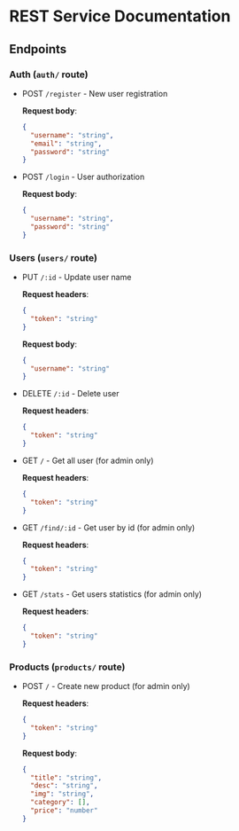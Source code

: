 # REST Service Documentation

## Endpoints

### Auth (`auth/` route)

- POST `/register` - New user registration

  **Request body**:

  ```json
  {
    "username": "string",
    "email": "string",
    "password": "string"
  }
  ```

- POST `/login` - User authorization

  **Request body**:

  ```json
  {
    "username": "string",
    "password": "string"
  }
  ```

### Users (`users/` route)

- PUT `/:id` - Update user name

  **Request headers**:

  ```json
  {
    "token": "string"
  }
  ```

  **Request body**:

  ```json
  {
    "username": "string"
  }
  ```

- DELETE `/:id` - Delete user

  **Request headers**:

  ```json
  {
    "token": "string"
  }
  ```

- GET `/` - Get all user (for admin only)

  **Request headers**:

  ```json
  {
    "token": "string"
  }
  ```

- GET `/find/:id` - Get user by id (for admin only)

  **Request headers**:

  ```json
  {
    "token": "string"
  }
  ```

- GET `/stats` - Get users statistics (for admin only)

  **Request headers**:

  ```json
  {
    "token": "string"
  }
  ```

### Products (`products/` route)

- POST `/` - Create new product (for admin only)

  **Request headers**:

  ```json
  {
    "token": "string"
  }
  ```

  **Request body**:

  ```json
  {
    "title": "string",
    "desc": "string",
    "img": "string",
    "category": [],
    "price": "number"
  }
  ```
